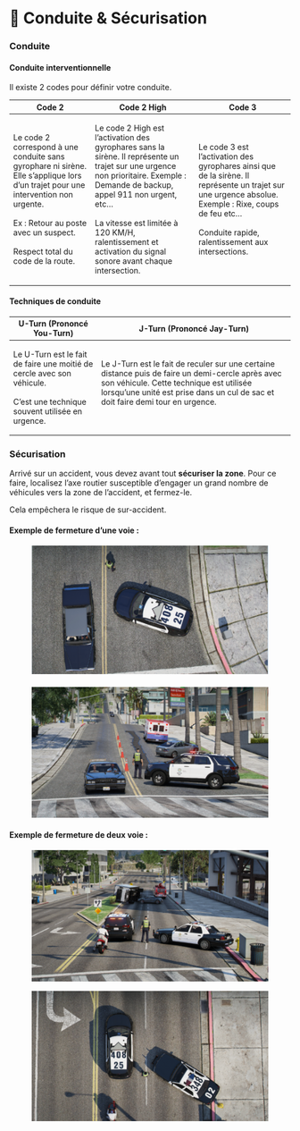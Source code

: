 # 🚓 Conduite & Sécurisation

### Conduite

#### **Conduite interventionnelle**

Il existe 2 codes pour définir votre conduite.

| **Code 2**                                                                                                                                                                                                                      | **Code 2 High**                                                                                                                                                                                                                                                                                           | **Code 3**                                                                                                                                                                                                            |
| ------------------------------------------------------------------------------------------------------------------------------------------------------------------------------------------------------------------------------- | --------------------------------------------------------------------------------------------------------------------------------------------------------------------------------------------------------------------------------------------------------------------------------------------------------- | --------------------------------------------------------------------------------------------------------------------------------------------------------------------------------------------------------------------- |
| <p>Le code 2 correspond à une conduite sans gyrophare ni sirène. Elle s’applique lors d’un trajet pour une intervention non urgente.<br><br>Ex : Retour au poste avec un suspect.<br><br>Respect total du code de la route.</p> | <p>Le code 2 High est l’activation des gyrophares sans la sirène. Il représente un trajet sur une urgence non prioritaire. Exemple : Demande de backup, appel 911 non urgent, etc…<br><br>La vitesse est limitée à 120 KM/H, ralentissement et activation du signal sonore avant chaque intersection.</p> | <p>Le code 3 est l’activation des gyrophares ainsi que de la sirène. Il représente un trajet sur une urgence absolue. Exemple : Rixe, coups de feu etc…<br><br>Conduite rapide, ralentissement aux intersections.</p> |

#### Techniques de conduite

| **U-Turn (Prononcé You-Turn)**                                                                                                            | **J-Turn (Prononcé Jay-Turn)**                                                                                                                                                                                                                 |
| ----------------------------------------------------------------------------------------------------------------------------------------- | ---------------------------------------------------------------------------------------------------------------------------------------------------------------------------------------------------------------------------------------------- |
| <p>Le U-Turn est le fait de faire une moitié de cercle avec son véhicule.<br><br>C’est une technique souvent utilisée en urgence.<br></p> | <p>Le J-Turn est le fait de reculer sur une certaine distance puis de faire un demi-cercle après avec son véhicule. Cette technique est utilisée lorsqu’une unité est prise dans un cul de sac et doit faire demi tour en urgence.<br><br></p> |

### Sécurisation

Arrivé sur un accident, vous devez avant tout **sécuriser la zone**. Pour ce faire, localisez l’axe routier susceptible d’engager un grand nombre de véhicules vers la zone de l’accident, et fermez-le.

Cela empêchera le risque de sur-accident.

#### **Exemple de fermeture d’une voie :**

<figure><img src="../.gitbook/assets/image (4) (1).png" alt=""><figcaption></figcaption></figure>

####

<figure><img src="../.gitbook/assets/image (3) (1).png" alt=""><figcaption></figcaption></figure>

#### **Exemple de fermeture de deux voie :**&#x20;

<figure><img src="../.gitbook/assets/image (5) (1).png" alt=""><figcaption></figcaption></figure>

<figure><img src="../.gitbook/assets/image (6) (1).png" alt=""><figcaption></figcaption></figure>

